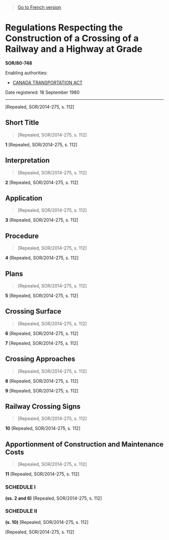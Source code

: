 > [Go to French version](/fr/Règlements/Décrets,%20ordonnances%20et%20règlements%20statutaires/80/748.md)

# Regulations Respecting the Construction of a Crossing of a Railway and a Highway at Grade

**SOR/80-748**

Enabling authorities: 
- [CANADA TRANSPORTATION ACT](/en/Acts/Statutes%20of%20Canada/1996/c.%2010.md)

Date registered: 18 September 1980

----------


[Repealed, SOR/2014-275, s. 112]



## Short Title
> [Repealed, SOR/2014-275, s. 112]



**1** [Repealed, SOR/2014-275, s. 112]




## Interpretation
> [Repealed, SOR/2014-275, s. 112]



**2** [Repealed, SOR/2014-275, s. 112]




## Application
> [Repealed, SOR/2014-275, s. 112]



**3** [Repealed, SOR/2014-275, s. 112]




## Procedure
> [Repealed, SOR/2014-275, s. 112]



**4** [Repealed, SOR/2014-275, s. 112]




## Plans
> [Repealed, SOR/2014-275, s. 112]



**5** [Repealed, SOR/2014-275, s. 112]




## Crossing Surface
> [Repealed, SOR/2014-275, s. 112]



**6** [Repealed, SOR/2014-275, s. 112]



**7** [Repealed, SOR/2014-275, s. 112]




## Crossing Approaches
> [Repealed, SOR/2014-275, s. 112]



**8** [Repealed, SOR/2014-275, s. 112]



**9** [Repealed, SOR/2014-275, s. 112]




## Railway Crossing Signs
> [Repealed, SOR/2014-275, s. 112]



**10** [Repealed, SOR/2014-275, s. 112]




## Apportionment of Construction and Maintenance Costs
> [Repealed, SOR/2014-275, s. 112]



**11** [Repealed, SOR/2014-275, s. 112]




### **SCHEDULE I** 
**(ss. 2 and 6)**
[Repealed, SOR/2014-275, s. 112]




### **SCHEDULE II** 
**(s. 10)**
[Repealed, SOR/2014-275, s. 112]


[Repealed, SOR/2014-275, s. 112]


